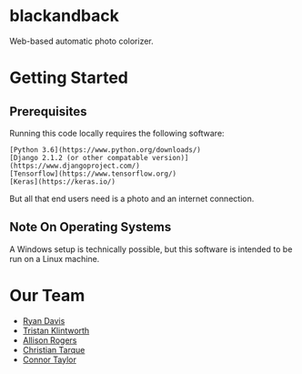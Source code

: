 # blackandback

Web-based automatic photo colorizer.

# Getting Started 

## Prerequisites

Running this code locally requires the following software:

    [Python 3.6](https://www.python.org/downloads/)
    [Django 2.1.2 (or other compatable version)](https://www.djangoproject.com/)
    [Tensorflow](https://www.tensorflow.org/)
    [Keras](https://keras.io/)

But all that end users need is a photo and an internet connection.

## Note On Operating Systems

A Windows setup is technically possible, but this software is intended to be run on a Linux machine.

# Our Team

* [Ryan Davis](https://github.com/ryandavis709)
* [Tristan Klintworth](https://github.com/TKlintworth)
* [Allison Rogers](https://github.com/allisonrrogers)
* [Christian Tarque](https://github.com/christiantarque)
* [Connor Taylor](https://github.com/connorrt)
